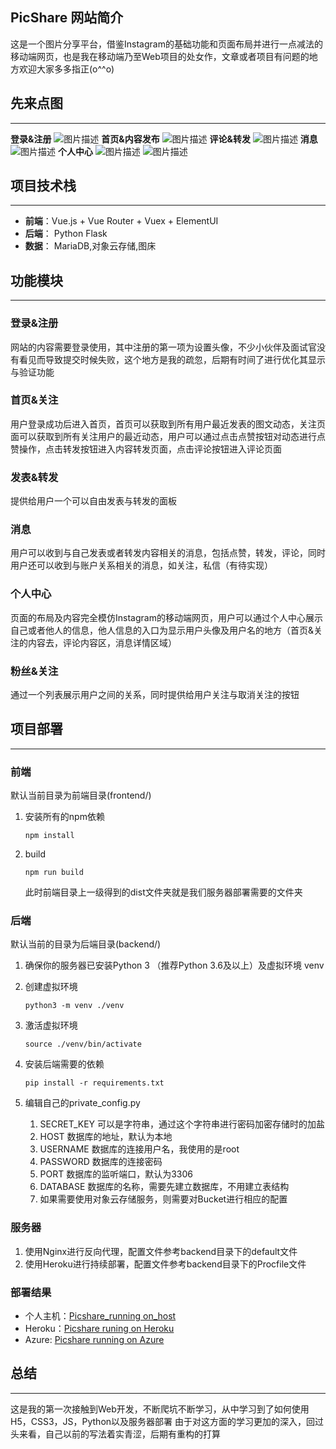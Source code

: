 ## PicShare 网站简介


这是一个图片分享平台，借鉴Instagram的基础功能和页面布局并进行一点减法的移动端网页，也是我在移动端乃至Web项目的处女作，文章或者项目有问题的地方欢迎大家多多指正(o^^o)

## 先来点图

------

**登录&注册**
![图片描述](https://i.loli.net/2019/06/17/5d0708ab3b3aa93675.png)
**首页&内容发布**
![图片描述](https://i.loli.net/2019/06/17/5d07493b691ed83770.png)
**评论&转发**
![图片描述](https://i.loli.net/2019/06/17/5d074a1032fca73912.png)
**消息**
![图片描述](https://i.loli.net/2019/06/17/5d074a6f0ab9748294.png)
**个人中心**
![图片描述](https://i.loli.net/2019/06/17/5d074ac85ff3c61679.png)
![图片描述](https://i.loli.net/2019/06/17/5d074ac55b40c90913.png)
## 项目技术栈

------

- **前端**：Vue.js + Vue Router + Vuex + ElementUI
- **后端**： Python Flask
- **数据**： MariaDB,对象云存储,图床

## 功能模块

------

### 登录&注册

网站的内容需要登录使用，其中注册的第一项为设置头像，不少小伙伴及面试官没有看见而导致提交时候失败，这个地方是我的疏忽，后期有时间了进行优化其显示与验证功能

### 首页&关注

用户登录成功后进入首页，首页可以获取到所有用户最近发表的图文动态，关注页面可以获取到所有关注用户的最近动态，用户可以通过点击点赞按钮对动态进行点赞操作，点击转发按钮进入内容转发页面，点击评论按钮进入评论页面

### 发表&转发

提供给用户一个可以自由发表与转发的面板

### 消息

用户可以收到与自己发表或者转发内容相关的消息，包括点赞，转发，评论，同时用户还可以收到与账户关系相关的消息，如关注，私信（有待实现）

### 个人中心

页面的布局及内容完全模仿Instagram的移动端网页，用户可以通过个人中心展示自己或者他人的信息，他人信息的入口为显示用户头像及用户名的地方（首页&关注的内容去，评论内容区，消息详情区域）

### 粉丝&关注

通过一个列表展示用户之间的关系，同时提供给用户关注与取消关注的按钮

## 项目部署

------

### 前端

默认当前目录为前端目录(frontend/)

1. 安装所有的npm依赖

   ```shell
   npm install
   ```

2. build

   ```shell
   npm run build
   ```

   此时前端目录上一级得到的dist文件夹就是我们服务器部署需要的文件夹

### 后端

默认当前的目录为后端目录(backend/)

1. 确保你的服务器已安装Python 3 （推荐Python 3.6及以上）及虚拟环境 venv

2. 创建虚拟环境

   ```shell
   python3 -m venv ./venv
   ```

3. 激活虚拟环境

   ```shell
   source ./venv/bin/activate
   ```

4. 安装后端需要的依赖

   ```shell
   pip install -r requirements.txt
   ```

5. 编辑自己的private_config.py
   1. SECRET_KEY 可以是字符串，通过这个字符串进行密码加密存储时的加盐
   2. HOST 数据库的地址，默认为本地
   3. USERNAME 数据库的连接用户名，我使用的是root
   4. PASSWORD 数据库的连接密码
   5. PORT 数据库的监听端口，默认为3306
   6. DATABASE 数据库的名称，需要先建立数据库，不用建立表结构
   7. 如果需要使用对象云存储服务，则需要对Bucket进行相应的配置

### 服务器

1. 使用Nginx进行反向代理，配置文件参考backend目录下的default文件
2. 使用Heroku进行持续部署，配置文件参考backend目录下的Procfile文件

### 部署结果

- 个人主机：[Picshare_running on_host](http://gooff.me)
- Heroku：[Picshare runing on Heroku](https://gooff.herokuapp.com)
- Azure: [Picshare running on Azure](https://picshare.azurewebsites.net)

## 总结

------

这是我的第一次接触到Web开发，不断爬坑不断学习，从中学习到了如何使用H5，CSS3，JS，Python以及服务器部署
由于对这方面的学习更加的深入，回过头来看，自己以前的写法着实青涩，后期有重构的打算
